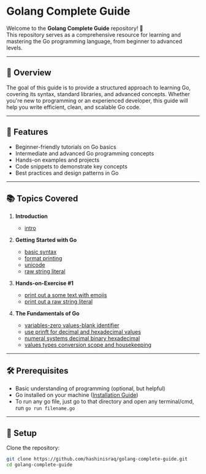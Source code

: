 # Golang Complete Guide

Welcome to the **Golang Complete Guide** repository! 🎉  
This repository serves as a comprehensive resource for learning and mastering the Go programming language, from beginner to advanced levels.

---

## 📖 Overview

The goal of this guide is to provide a structured approach to learning Go, covering its syntax, standard libraries, and advanced concepts. Whether you're new to programming or an experienced developer, this guide will help you write efficient, clean, and scalable Go code.

---

## 🚀 Features

- Beginner-friendly tutorials on Go basics
- Intermediate and advanced Go programming concepts
- Hands-on examples and projects
- Code snippets to demonstrate key concepts
- Best practices and design patterns in Go

---

## 📚 Topics Covered

1. **Introduction**
   - [intro](01.%20Introduction/intro.md)

2. **Getting Started with Go**
   - [basic syntax](02.%20Getting%20Started%20With%20Go/1_basic_syntax.go)
   - [format printing](02.%20Getting%20Started%20With%20Go/2_format_printing.go)
   - [unicode](02.%20Getting%20Started%20With%20Go/3_unicode.go)
   - [raw string literal](02.%20Getting%20Started%20With%20Go/4_raw_string_literal.GO)

3. **Hands-on-Exercise #1**
   - [print out a some text with emojis](03.%20Hands-on-Exercise%20%231/1_text-with-emoji.go)
   - [print out a raw string literal](03.%20Hands-on-Exercise%20%231/2_raw-string-literal.go)

4. **The Fundamentals of Go**
   - [variables-zero values-blank identifier](04.%20The%20Fundamentals%20of%20Go/1_variables-zero%20values-blank%20identifier.go)
   - [use prinft for decimal and hexadecimal values](04.%20The%20Fundamentals%20of%20Go/2_use-prinft-for-decimal-and-hexadecimal-values.go)
   - [numeral systems decimal binary hexadecimal](04.%20The%20Fundamentals%20of%20Go/3_numeral-systems-decimal-binary-hexadecimal.md)
   - [values types conversion scope and housekeeping](04.%20The%20Fundamentals%20of%20Go/4_values-types-conversion-scope-and-housekeeping.go)

---

## 🛠 Prerequisites

- Basic understanding of programming (optional, but helpful)
- Go installed on your machine ([Installation Guide](https://go.dev/doc/install))
- To run any go file, just go to that directory and open any terminal/cmd, run `go run filename.go`

---

## 🔧 Setup

Clone the repository:
   ```bash
   git clone https://github.com/hashinisraq/golang-complete-guide.git
   cd golang-complete-guide
